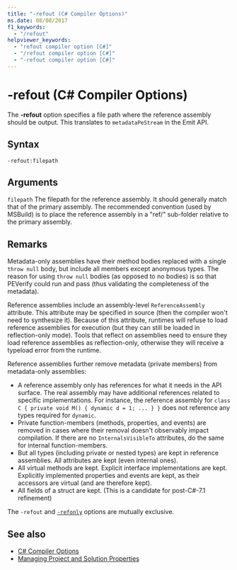 ```yaml
---
title: "-refout (C# Compiler Options)"
ms.date: 08/08/2017
f1_keywords: 
  - "/refout"
helpviewer_keywords: 
  - "refout compiler option [C#]"
  - "/refout compiler option [C#]"
  - "-refout compiler option [C#]"
---
```


# -refout (C# Compiler Options)

The **-refout** option specifies a file path where the reference assembly should be output. This translates to `metadataPeStream` in the Emit API.

## Syntax

```console
-refout:filepath
```

## Arguments

 `filepath`
The filepath for the reference assembly. It should generally match that of the primary assembly. The recommended convention (used by MSBuild) is to place the reference assembly in a "ref/" sub-folder relative to the primary assembly.

## Remarks

Metadata-only assemblies have their method bodies replaced with a single `throw null` body, but include all members except anonymous types. The reason for using `throw null` bodies (as opposed to no bodies) is so that PEVerify could run and pass (thus validating the completeness of the metadata).

Reference assemblies include an assembly-level `ReferenceAssembly` attribute. This attribute may be specified in source (then the compiler won't need to synthesize it). Because of this attribute, runtimes will refuse to load reference assemblies for execution (but they can still be loaded in reflection-only mode). Tools that reflect on assemblies need to ensure they load reference assemblies as reflection-only, otherwise they will receive a typeload error from the runtime.

Reference assemblies further remove metadata (private members) from metadata-only assemblies:

- A reference assembly only has references for what it needs in the API surface. The real assembly may have additional references related to specific implementations. For instance, the reference assembly for `class C { private void M() { dynamic d = 1; ... } }` does not reference any types required for `dynamic`.
- Private function-members (methods, properties, and events) are removed in cases where their removal doesn't observably impact compilation. If there are no `InternalsVisibleTo` attributes, do the same for internal function-members.
- But all types (including private or nested types) are kept in reference assemblies. All attributes are kept (even internal ones).
- All virtual methods are kept. Explicit interface implementations are kept. Explicitly implemented properties and events are kept, as their accessors are virtual (and are therefore kept).
- All fields of a struct are kept. (This is a candidate for post-C#-7.1 refinement)

The `-refout` and [`-refonly`](refonly-compiler-option.md) options are mutually exclusive.

## See also

- [C# Compiler Options](../../../csharp/language-reference/compiler-options/index.md)
- [Managing Project and Solution Properties](/visualstudio/ide/managing-project-and-solution-properties)
